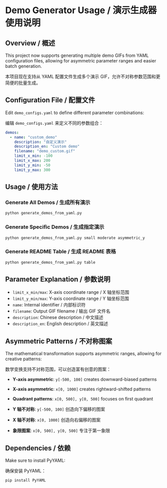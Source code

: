 # Demo Generator Usage / 演示生成器使用说明

## Overview / 概述

This project now supports generating multiple demo GIFs from YAML configuration files, allowing for asymmetric parameter ranges and easier batch generation.

本项目现在支持从 YAML 配置文件生成多个演示 GIF，允许不对称参数范围和更简便的批量生成。

## Configuration File / 配置文件

Edit `demo_configs.yaml` to define different parameter combinations:

编辑 `demo_configs.yaml` 来定义不同的参数组合：

```yaml
demos:
  - name: "custom_demo"
    description: "自定义演示"
    description_en: "Custom demo"
    filename: "demo_custom.gif"
    limit_x_min: -100
    limit_x_max: 200
    limit_y_min: -50
    limit_y_max: 300
```

## Usage / 使用方法

### Generate All Demos / 生成所有演示

```bash
python generate_demos_from_yaml.py
```

### Generate Specific Demos / 生成指定演示

```bash
python generate_demos_from_yaml.py small moderate asymmetric_y
```

### Generate README Table / 生成 README 表格

```bash
python generate_demos_from_yaml.py table
```

## Parameter Explanation / 参数说明

- `limit_x_min/max`: X-axis coordinate range / X 轴坐标范围
- `limit_y_min/max`: Y-axis coordinate range / Y 轴坐标范围
- `name`: Internal identifier / 内部标识符
- `filename`: Output GIF filename / 输出 GIF 文件名
- `description`: Chinese description / 中文描述
- `description_en`: English description / 英文描述

## Asymmetric Patterns / 不对称图案

The mathematical transformation supports asymmetric ranges, allowing for creative patterns:

数学变换支持不对称范围，可以创造富有创意的图案：

- **Y-axis asymmetric**: `y[-500, 100]` creates downward-biased patterns
- **X-axis asymmetric**: `x[0, 1000]` creates rightward-shifted patterns
- **Quadrant patterns**: `x[0, 500], y[0, 500]` focuses on first quadrant

- **Y 轴不对称**: `y[-500, 100]` 创造向下偏移的图案
- **X 轴不对称**: `x[0, 1000]` 创造向右偏移的图案
- **象限图案**: `x[0, 500], y[0, 500]` 专注于第一象限

## Dependencies / 依赖

Make sure to install PyYAML:

确保安装 PyYAML：

```bash
pip install PyYAML
```
